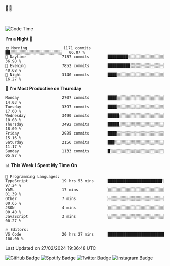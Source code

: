 ### 🤙🍺

<!-- <a href="https://github-readme-stats.vercel.app/api?username=hzak2xx&count_private=true&show_icons=true&theme=dracula">
  <img align="center" src="https://github-readme-stats.vercel.app/api?username=hzak2xx&count_private=true&show_icons=true&theme=dracula" />
</a>
</br> -->
</br>

<!--START_SECTION:waka-->
![Code Time](http://img.shields.io/badge/Code%20Time-3%2C118%20hrs%2010%20mins-blue)

**I'm a Night 🦉** 

```text
🌞 Morning                1171 commits        ██░░░░░░░░░░░░░░░░░░░░░░░   06.07 % 
🌆 Daytime                7137 commits        █████████░░░░░░░░░░░░░░░░   36.98 % 
🌃 Evening                7852 commits        ██████████░░░░░░░░░░░░░░░   40.68 % 
🌙 Night                  3140 commits        ████░░░░░░░░░░░░░░░░░░░░░   16.27 % 
```
📅 **I'm Most Productive on Thursday** 

```text
Monday                   2707 commits        ████░░░░░░░░░░░░░░░░░░░░░   14.03 % 
Tuesday                  3397 commits        ████░░░░░░░░░░░░░░░░░░░░░   17.60 % 
Wednesday                3490 commits        █████░░░░░░░░░░░░░░░░░░░░   18.08 % 
Thursday                 3492 commits        █████░░░░░░░░░░░░░░░░░░░░   18.09 % 
Friday                   2925 commits        ████░░░░░░░░░░░░░░░░░░░░░   15.16 % 
Saturday                 2156 commits        ███░░░░░░░░░░░░░░░░░░░░░░   11.17 % 
Sunday                   1133 commits        █░░░░░░░░░░░░░░░░░░░░░░░░   05.87 % 
```


📊 **This Week I Spent My Time On** 

```text
💬 Programming Languages: 
TypeScript               19 hrs 53 mins      ████████████████████████░   97.24 % 
YAML                     17 mins             ░░░░░░░░░░░░░░░░░░░░░░░░░   01.39 % 
Other                    7 mins              ░░░░░░░░░░░░░░░░░░░░░░░░░   00.65 % 
JSON                     4 mins              ░░░░░░░░░░░░░░░░░░░░░░░░░   00.40 % 
JavaScript               3 mins              ░░░░░░░░░░░░░░░░░░░░░░░░░   00.27 % 

🔥 Editors: 
VS Code                  20 hrs 27 mins      █████████████████████████   100.00 % 
```


 Last Updated on 27/02/2024 19:36:48 UTC
<!--END_SECTION:waka-->

[![GitHub Badge](https://img.shields.io/badge/GitHub-100000?style=for-the-badge&logo=github&logoColor=white)](https://github.com/hzak2xx)
[![Spotify Badge](https://img.shields.io/badge/Spotify-1ED760?&style=for-the-badge&logo=spotify&logoColor=white)](https://open.spotify.com/user/uf90s6sbbh75a1mt44clkhkvf)
[![Twitter Badge](https://img.shields.io/badge/Twitter-1DA1F2?style=for-the-badge&logo=twitter&logoColor=white)](https://twitter.com/hzak2xx)
[![Instagram Badge](https://img.shields.io/badge/Instagram-E4405F?style=for-the-badge&logo=instagram&logoColor=white)](https://www.instagram.com/hzak2xx/)
